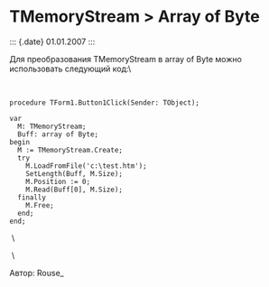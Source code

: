 TMemoryStream \> Array of Byte
==============================

::: {.date}
01.01.2007
:::

Для преобразования TMemoryStream в array of Byte можно использовать
следующий код:\

 

    procedure TForm1.Button1Click(Sender: TObject);

    var
      M: TMemoryStream;
      Buff: array of Byte;
    begin
      M := TMemoryStream.Create;
      try
        M.LoadFromFile('c:\test.htm');
        SetLength(Buff, M.Size);
        M.Position := 0;
        M.Read(Buff[0], M.Size);
      finally
        M.Free;
      end;
    end;

 \

 \

Автор: Rouse\_
